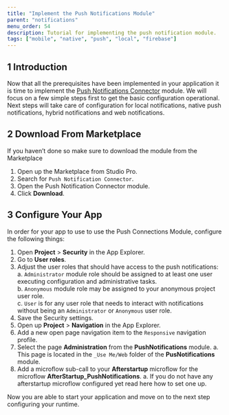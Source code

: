 ```yaml
---
title: "Implement the Push Notifications Module"
parent: "notifications"
menu_order: 54
description: Tutorial for implementing the push notification module.
tags: ["mobile", "native", "push", "local", "firebase"]
---
```


## 1 Introduction

Now that all the prerequisites have been implemented in your application it is time to implement the [Push Notifications Connector](https://marketplace.mendix.com/link/component/3003) module. We will focus on a few simple steps first to get the basic configuration operational. Next steps will take care of configuration for local notifications, native push notifications, hybrid notifications and web notifications. 

## 2 Download From Marketplace

If you haven’t done so make sure to download the module from the Marketplace

1. Open up the Marketplace from Studio Pro.
1. Search for `Push Notification Connector`.
1. Open the Push Notification Connector module.
1. Click **Download**.

## 3 Configure Your App

In order for your app to use to use the Push Connections Module, configure the following things:

1. Open **Project** > **Security** in the App Explorer.
1. Go to **User roles**.
1.  Adjust the user roles that should have access to the push notifications:
	a. `Administrator` module role should be assigned to at least one user executing configuration and administrative tasks. <br />
	b. `Anonymous` module role may be assigned to your anonymous project user role. <br />
	c. `User` is for any user role that needs to interact with notifications without being an `Administrator` or `Anonymous` user role.
1. Save the Security settings.
1. Open up **Project** > **Navigation** in the App Explorer.
1. Add a new open page navigation item to the `Responsive` navigation profile.
1. Select the page **Administration** from the **PushNotifications** module.
	a. This page is located in the `_Use Me/Web` folder of the **PusNotifications** module.
1. Add a microflow sub-call to your **Afterstartup** microflow for the microflow **AfterStartup_PushNotifications**.
	a. If you do not have any afterstartup microflow configured yet read here how to set one up.

Now you are able to start your application and move on to the next step configuring your runtime.

